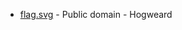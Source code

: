 * [flag.svg](https://commons.wikimedia.org/wiki/File:Flag_of_Flintshire.svg) - Public domain - Hogweard
